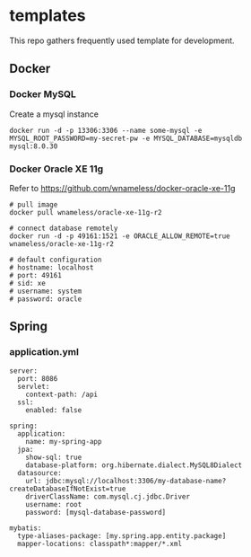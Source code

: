 # templates
This repo gathers frequently used template for development.

## Docker
### Docker MySQL
Create a mysql instance
```
docker run -d -p 13306:3306 --name some-mysql -e MYSQL_ROOT_PASSWORD=my-secret-pw -e MYSQL_DATABASE=mysqldb mysql:8.0.30
 ```

### Docker Oracle XE 11g
Refer to https://github.com/wnameless/docker-oracle-xe-11g
```
# pull image
docker pull wnameless/oracle-xe-11g-r2

# connect database remotely
docker run -d -p 49161:1521 -e ORACLE_ALLOW_REMOTE=true wnameless/oracle-xe-11g-r2

# default configuration
# hostname: localhost
# port: 49161
# sid: xe
# username: system
# password: oracle
```

## Spring
### application.yml
```
server:
  port: 8086
  servlet:
    context-path: /api
  ssl:
    enabled: false

spring:
  application:
    name: my-spring-app
  jpa:
    show-sql: true
    database-platform: org.hibernate.dialect.MySQL8Dialect
  datasource:
    url: jdbc:mysql://localhost:3306/my-database-name?createDatabaseIfNotExist=true
    driverClassName: com.mysql.cj.jdbc.Driver
    username: root
    password: [mysql-database-password]

mybatis:
  type-aliases-package: [my.spring.app.entity.package]
  mapper-locations: classpath*:mapper/*.xml
```
